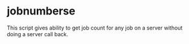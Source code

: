# jobnumberse
This script gives ability to get job count for any job on a server without doing a server call back.

